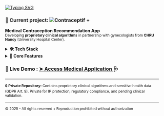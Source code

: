 

[![Typing SVG](https://readme-typing-svg.herokuapp.com?font=Ubuntu&size=25&duration=2000&pause=1000&color=EE7A19&width=700&lines=%F0%9F%91%BE+Full+Stack+TypeScript+Developer+%7C+Digital+Law+Specialist;%F0%9F%94%92+GDPR+Compliance+%E2%80%A2+Security;%F0%9F%8E%A8+Visual+Arts+%26+Animations+(GSAP%2C+interactions))](https://git.io/typing-svg)

 <h3>🚀 Current project: <img
  src="https://img.shields.io/badge/Contraceptif%20+-0066FF?style=flat-square&logoColor=white" alt="Contraceptif
   +"></h3>

  <p><strong>Medical Contraception Recommendation App</strong><br>
  <small>Developing <strong>proprietary clinical algorithms</strong> in partnership with
  gynecologists from <strong>CHRU Nancy</strong> (University Hospital Center).</small></p>
  <details>
  <summary><strong>🛠️ Tech Stack</strong></summary>
  <p><code>TypeScript</code> • <code>Next.js</code> • <code>React</code> • <code>Prisma
  ORM</code> • <code>Zustand</code> • <code>Zod Validation</code></p>
  </details>

  <details>
  <summary><strong>🧠 Core Features</strong></summary>
  <ul>
  <li><strong>Risk assessment algorithm</strong> for contraceptive recommendations</li>
  <li><strong>Medical history analysis</strong> with contraindication detection</li>
  <li><strong>GDPR-compliant</strong> sensitive health data processing</li>
  <li><strong>Clinical-grade</strong> interface for healthcare professionals</li>
  </ul>
  </details>


  <div>
    <h3>🔗 <strong>Live Demo</strong> : <a href="https://medical-app-demo.vercel.app/" target="_blank">
        <strong>➤ Access Medical Application</strong>
      </a> 🩺</h3>
  </div>


  <hr>

  <sub>🔒 <strong>Private Repository:</strong> Contains proprietary clinical algorithms and
  sensitive health data (GDPR Art. 9). Private for IP protection, regulatory compliance, and
  pending clinical validation.</sub>

  <hr>

  <sub>© 2025 - All rights reserved • Reproduction prohibited without authorization</sub>
